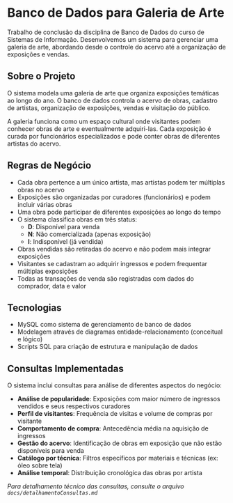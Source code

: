 # Banco de Dados para Galeria de Arte

Trabalho de conclusão da disciplina de Banco de Dados do curso de Sistemas de Informação. Desenvolvemos um sistema para gerenciar uma galeria de arte, abordando desde o controle do acervo até a organização de exposições e vendas.

## Sobre o Projeto

O sistema modela uma galeria de arte que organiza exposições temáticas ao longo do ano. O banco de dados controla o acervo de obras, cadastro de artistas, organização de exposições, vendas e visitação do público.

A galeria funciona como um espaço cultural onde visitantes podem conhecer obras de arte e eventualmente adquiri-las. Cada exposição é curada por funcionários especializados e pode conter obras de diferentes artistas do acervo.

## Regras de Negócio

- Cada obra pertence a um único artista, mas artistas podem ter múltiplas obras no acervo
- Exposições são organizadas por curadores (funcionários) e podem incluir várias obras
- Uma obra pode participar de diferentes exposições ao longo do tempo
- O sistema classifica obras em três status:
  - **D**: Disponível para venda
  - **N**: Não comercializada (apenas exposição)
  - **I**: Indisponível (já vendida)
- Obras vendidas são retiradas do acervo e não podem mais integrar exposições
- Visitantes se cadastram ao adquirir ingressos e podem frequentar múltiplas exposições
- Todas as transações de venda são registradas com dados do comprador, data e valor

## Tecnologias

- MySQL como sistema de gerenciamento de banco de dados
- Modelagem através de diagramas entidade-relacionamento (conceitual e lógico)
- Scripts SQL para criação de estrutura e manipulação de dados

## Consultas Implementadas

O sistema inclui consultas para análise de diferentes aspectos do negócio:

- **Análise de popularidade**: Exposições com maior número de ingressos vendidos e seus respectivos curadores
- **Perfil de visitantes**: Frequência de visitas e volume de compras por visitante
- **Comportamento de compra**: Antecedência média na aquisição de ingressos
- **Gestão do acervo**: Identificação de obras em exposição que não estão disponíveis para venda
- **Catálogo por técnica**: Filtros específicos por materiais e técnicas (ex: óleo sobre tela)
- **Análise temporal**: Distribuição cronológica das obras por artista

*Para detalhamento técnico das consultas, consulte o arquivo `docs/detalhamentoConsultas.md`*

